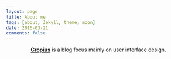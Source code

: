 ```yaml
---
layout: page
title: About me
tags: [about, Jekyll, theme, moon]
date: 2016-03-21
comments: false
---
```

    
<center><a href="http://cropius.github.io"><b>Cropius</b></a> is a blog focus mainly on user interface design.</center>

